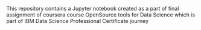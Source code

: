 This repository contains a Jupyter notebook created as a part of final assignment of coursera course OpenSource tools for Data Science which is part of IBM Data Science Professional Certificate journey
